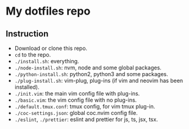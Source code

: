# My dotfiles repo

## Instruction

- Download or clone this repo.
- `cd` to the repo.
- `./install.sh`: everything.
- `./node-install.sh`: nvm, node and some global packages.
- `./python-install.sh`: python2, python3 and some packages.
- `./plug-install.sh`: vim-plug, plug-ins (if vim and neovim has been installed).
- `./init.vim`: the main vim config file with plug-ins.
- `./basic.vim`: the vim config file with no plug-ins.
- `./default.tmux.conf`: tmux config, for vim tmux plug-in.
- `./coc-settings.json`: global coc.nvim config file.
- `./eslint`, `./prettier`: eslint and prettier for js, ts, jsx, tsx.
